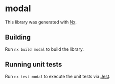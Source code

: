 # modal

This library was generated with [Nx](https://nx.dev).

## Building

Run `nx build modal` to build the library.

## Running unit tests

Run `nx test modal` to execute the unit tests via [Jest](https://jestjs.io).

